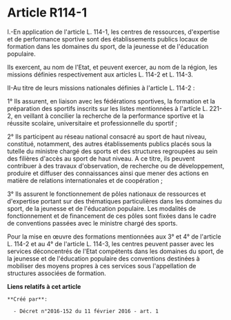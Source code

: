 # Article R114-1

I.-En application de l'article L. 114-1, les centres de ressources, d'expertise et de performance sportive sont des
établissements publics locaux de formation dans les domaines du sport, de la jeunesse et de l'éducation populaire. 

Ils exercent, au nom de l'Etat, et peuvent exercer, au nom de la région, les missions définies respectivement aux articles L.
114-2 et L. 114-3. 

II-Au titre de leurs missions nationales définies à l'article L. 114-2 : 

1° Ils assurent, en liaison avec les fédérations sportives, la formation et la préparation des sportifs inscrits sur les
listes mentionnées à l'article L. 221-2, en veillant à concilier la recherche de la performance sportive et la réussite
scolaire, universitaire et professionnelle du sportif ; 

2° Ils participent au réseau national consacré au sport de haut niveau, constitué, notamment, des autres établissements
publics placés sous la tutelle du ministre chargé des sports et des structures regroupées au sein des filières d'accès au
sport de haut niveau. A ce titre, ils peuvent contribuer à des travaux d'observation, de recherche ou de développement,
produire et diffuser des connaissances ainsi que mener des actions en matière de relations internationales et de
coopération ; 

3° Ils assurent le fonctionnement de pôles nationaux de ressources et d'expertise portant sur des thématiques particulières
dans les domaines du sport, de la jeunesse et de l'éducation populaire. Les modalités de fonctionnement et de financement de
ces pôles sont fixées dans le cadre de conventions passées avec le ministre chargé des sports. 

Pour la mise en œuvre des formations mentionnées aux 3° et 4° de l'article L. 114-2 et au 4° de l'article L. 114-3, les
centres peuvent passer avec les services déconcentrés de l'Etat compétents dans les domaines du sport, de la jeunesse et de
l'éducation populaire des conventions destinées à mobiliser des moyens propres à ces services sous l'appellation de
structures associées de formation.

**Liens relatifs à cet article**

	**Créé par**:

	  - Décret n°2016-152 du 11 février 2016 - art. 1
